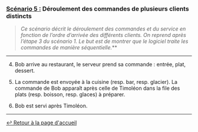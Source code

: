 ### <u>Scénario 5 :</u> Déroulement des commandes de plusieurs clients distincts

> *Ce scénario décrit le déroulement des commandes et du service en fonction de l’ordre d’arrivée des différents clients. On reprend après l’étape 3 du scénario 1. Le but est de montrer que le logiciel traite les commandes de manière séquentielle.***

---

4. Bob arrive au restaurant, le serveur prend sa commande : entrée, plat, dessert.

5. La commande est envoyée à la cuisine (resp. bar, resp. glacier). La commande de Bob apparaît après celle de Timoléon dans la file des plats (resp. boisson, resp. glaces) à préparer.

6. Bob est servi après Timoléon.

---

[:leftwards_arrow_with_hook: Retour à la page d'accueil](../README.md)
